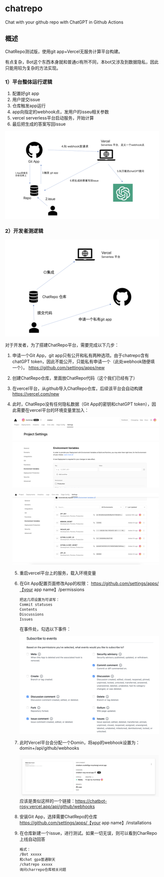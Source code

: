 # chatrepo
Chat with your github repo with ChatGPT in Github Actions

## 概述

ChatRepo测试版，使用git app+Vercel无服务计算平台构建。

有点复杂，Bot这个东西本身就和普通ci有所不同，本bot又涉及到数据隐私，因此只能用较为复杂的方法实现。

### 1）平台整体运行逻辑

1. 配置好git app
2. 用户提交issue
3. 仓库触发app运行
4. app向指定的webhook点，发用户的isseu相关参数
5. vercel serverless平台启动服务，开始计算
6. 最后把生成的答案写回issue

![截屏2023-03-07 20.17.31](https://raw.githubusercontent.com/muchengl/pic_storage/main/uPic/%E6%88%AA%E5%B1%8F2023-03-07%2020.17.31.png)

### 2）开发者测逻辑

![截屏2023-03-07 20.17.11](https://raw.githubusercontent.com/muchengl/pic_storage/main/uPic/%E6%88%AA%E5%B1%8F2023-03-07%2020.17.11.png)

对于开发者，为了搭建ChatRepo平台，需要完成以下几步：

1. 申请一个Git App，git app只有公开和私有两种选项。由于chatrepo含有chatGPT token，因此不能公开，只能私有申请一个（此处webhook随便填一个）。
    https://github.com/settings/apps/new

2. 创建ChatRepo仓库，里面放ChatRepo代码（这个我们已经有了）

3. 在vercel平台，从github导入ChatRepo仓库，后续该平台会自动构建
    https://vercel.com/new

4. 此时，ChatRepo没有任何隐私数据（Git App的密钥和chatGPT token），因此需要在vercel平台的环境变量里加入：

    ![截屏2023-03-07 20.24.53](https://raw.githubusercontent.com/muchengl/pic_storage/main/uPic/%E6%88%AA%E5%B1%8F2023-03-07%2020.24.53.png)

    ![截屏2023-03-07 20.25.13](https://raw.githubusercontent.com/muchengl/pic_storage/main/uPic/%E6%88%AA%E5%B1%8F2023-03-07%2020.25.13.png)

    5. 重启vercel平台上的服务，载入环境变量

    6. 在Git App配置页面修改App的权限：
        https://github.com/settings/apps/【your app name】/permissions

        ```
        把这几项设置为可读写：
        Commit statuses
        Contents
        Discussions
        Issues
        ```

        在事件处，勾选以下事件：

        ![截屏2023-03-07 20.28.55](https://raw.githubusercontent.com/muchengl/pic_storage/main/uPic/%E6%88%AA%E5%B1%8F2023-03-07%2020.28.55.png)

    7. 此时Vercel平台会分配一个Domin，将app的webhook设置为：
        domin+/api/github/webhooks

        ![截屏2023-03-07 20.36.20](https://raw.githubusercontent.com/muchengl/pic_storage/main/uPic/%E6%88%AA%E5%B1%8F2023-03-07%2020.36.20.png)应该是类似这样的一个链接：https://chatbot-rosy.vercel.app/api/github/webhooks

    8. 安装Git App，选择需要ChatRepo的仓库
        https://github.com/settings/apps/【your app name】/installations

    9. 在仓库新建一个issue，进行测试。如果一切无误，则可以看到CharRepo上线自动回答
        ```
        格式：
        /Bot xxxxx
        和chat gpa普通聊天
        /chatrepo xxxxx
        询问charrepo仓库相关问题
        ```





